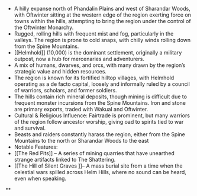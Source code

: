 - A hilly expanse north of Phandalin Plains and west of Sharandar Woods, with Oftwinter sitting at the western edge of the region exerting force on towns within the hills, attempting to bring the region under the control of the Oftwinter Monarchy.
- Rugged, rolling hills with frequent mist and fog, particularly in the valleys. The region is prone to cold snaps, with chilly winds rolling down from the Spine Mountains.
- [[Helmhold]] (10,000) is the dominant settlement, originally a military outpost, now a hub for mercenaries and adventurers.
- A mix of humans, dwarves, and orcs, with many drawn by the region’s strategic value and hidden resources.
- The region is known for its fortified hilltop villages, with Helmhold operating as a de facto capital, loosely and informally ruled by a council of warriors, scholars, and former soldiers.
- The hills contain rich mineral deposits, though mining is difficult due to frequent monster incursions from the Spine Mountains. Iron and stone are primary exports, traded with Wakual and Oftwinter.
- Cultural & Religious Influence: Fairtrade is prominent, but many warriors of the region follow ancestor worship, giving oad to spirits tied to war and survival.
- Beasts and raiders constantly harass the region, either from the Spine Mountains to the north or Sharandar Woods to the east
- Notable Features:
- [[The Red Pits]] – A series of mining quarries that have unearthed strange artifacts linked to The Shattering.
- [[The Hill of Silent Graves ]]– A mass burial site from a time when the celestial wars spilled across Helm Hills, where no sound can be heard, even when speaking.
    



**
